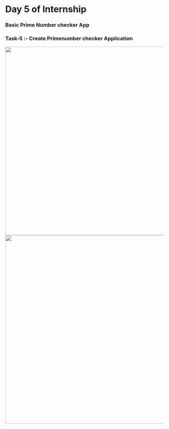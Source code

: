 # Day 5 of Internship

### Basic Prime Number checker App

<h3>Task-5 :- Create Primenumber checker Application</h3>

<img height="600" src="single_prime.jpeg">  <img height="600" src="interval_prime.jpeg">
